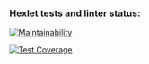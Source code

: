 ### Hexlet tests and linter status:

[![Maintainability](https://api.codeclimate.com/v1/badges/f6307c09ad196abcb5ee/maintainability)](https://codeclimate.com/github/irinakomarchenko/java-project-61/maintainability)

[![Test Coverage](https://api.codeclimate.com/v1/badges/f6307c09ad196abcb5ee/test_coverage)](https://codeclimate.com/github/irinakomarchenko/java-project-61/test_coverage)